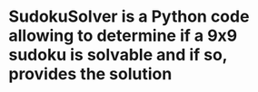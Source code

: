 # SudokuSolver is a Python code allowing to determine if a 9x9 sudoku is solvable and if so, provides the solution
